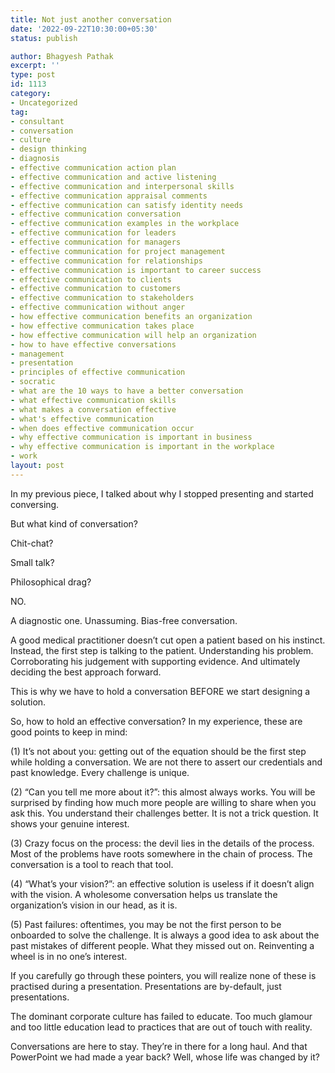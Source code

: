 ```yaml
---
title: Not just another conversation
date: '2022-09-22T10:30:00+05:30'
status: publish

author: Bhagyesh Pathak
excerpt: ''
type: post
id: 1113
category:
- Uncategorized
tag:
- consultant
- conversation
- culture
- design thinking
- diagnosis
- effective communication action plan
- effective communication and active listening
- effective communication and interpersonal skills
- effective communication appraisal comments
- effective communication can satisfy identity needs
- effective communication conversation
- effective communication examples in the workplace
- effective communication for leaders
- effective communication for managers
- effective communication for project management
- effective communication for relationships
- effective communication is important to career success
- effective communication to clients
- effective communication to customers
- effective communication to stakeholders
- effective communication without anger
- how effective communication benefits an organization
- how effective communication takes place
- how effective communication will help an organization
- how to have effective conversations
- management
- presentation
- principles of effective communication
- socratic
- what are the 10 ways to have a better conversation
- what effective communication skills
- what makes a conversation effective
- what's effective communication
- when does effective communication occur
- why effective communication is important in business
- why effective communication is important in the workplace
- work
layout: post
---
```


In my previous piece, I talked about why I stopped presenting and started conversing.

But what kind of conversation?

Chit-chat?

Small talk?

Philosophical drag?

NO.

A diagnostic one. Unassuming. Bias-free conversation.

A good medical practitioner doesn’t cut open a patient based on his instinct. Instead, the first step is talking to the patient. Understanding his problem. Corroborating his judgement with supporting evidence. And ultimately deciding the best approach forward.

This is why we have to hold a conversation BEFORE we start designing a solution.

So, how to hold an effective conversation? In my experience, these are good points to keep in mind:

(1) It’s not about you: getting out of the equation should be the first step while holding a conversation. We are not there to assert our credentials and past knowledge. Every challenge is unique.

(2) “Can you tell me more about it?”: this almost always works. You will be surprised by finding how much more people are willing to share when you ask this. You understand their challenges better. It is not a trick question. It shows your genuine interest.

(3) Crazy focus on the process: the devil lies in the details of the process. Most of the problems have roots somewhere in the chain of process. The conversation is a tool to reach that tool.

(4) “What’s your vision?”: an effective solution is useless if it doesn’t align with the vision. A wholesome conversation helps us translate the organization’s vision in our head, as it is.

(5) Past failures: oftentimes, you may be not the first person to be onboarded to solve the challenge. It is always a good idea to ask about the past mistakes of different people. What they missed out on. Reinventing a wheel is in no one’s interest.

If you carefully go through these pointers, you will realize none of these is practised during a presentation. Presentations are by-default, just presentations.

The dominant corporate culture has failed to educate. Too much glamour and too little education lead to practices that are out of touch with reality.

Conversations are here to stay. They’re in there for a long haul. And that PowerPoint we had made a year back? Well, whose life was changed by it?